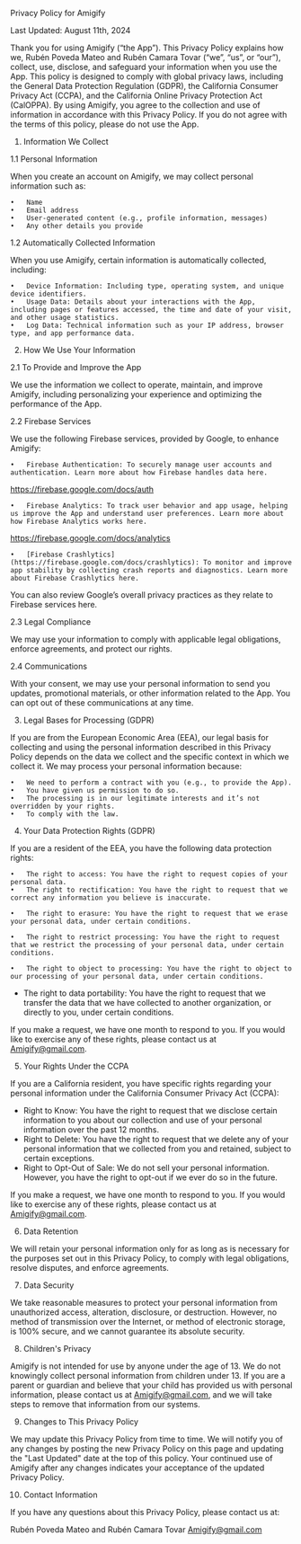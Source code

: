 Privacy Policy for Amigify

Last Updated: August 11th, 2024

Thank you for using Amigify (“the App”). This Privacy Policy explains how we, Rubén Poveda Mateo and Rubén Camara Tovar (“we”, “us”, or “our”), collect, use, disclose, and safeguard your information when you use the App. This policy is designed to comply with global privacy laws, including the General Data Protection Regulation (GDPR), the California Consumer Privacy Act (CCPA), and the California Online Privacy Protection Act (CalOPPA). By using Amigify, you agree to the collection and use of information in accordance with this Privacy Policy. If you do not agree with the terms of this policy, please do not use the App.

1. Information We Collect

1.1 Personal Information

When you create an account on Amigify, we may collect personal information such as:

    •	Name
    •	Email address
    •	User-generated content (e.g., profile information, messages)
    •	Any other details you provide

1.2 Automatically Collected Information

When you use Amigify, certain information is automatically collected, including:

    •	Device Information: Including type, operating system, and unique device identifiers.
    •	Usage Data: Details about your interactions with the App, including pages or features accessed, the time and date of your visit, and other usage statistics.
    •	Log Data: Technical information such as your IP address, browser type, and app performance data.

2. How We Use Your Information

2.1 To Provide and Improve the App

We use the information we collect to operate, maintain, and improve Amigify, including personalizing your experience and optimizing the performance of the App.

2.2 Firebase Services

We use the following Firebase services, provided by Google, to enhance Amigify:

    •	Firebase Authentication: To securely manage user accounts and authentication. Learn more about how Firebase handles data here. 
https://firebase.google.com/docs/auth

    •	Firebase Analytics: To track user behavior and app usage, helping us improve the App and understand user preferences. Learn more about how Firebase Analytics works here.
https://firebase.google.com/docs/analytics

    •	[Firebase Crashlytics](https://firebase.google.com/docs/crashlytics): To monitor and improve app stability by collecting crash reports and diagnostics. Learn more about Firebase Crashlytics here.


You can also review Google’s overall privacy practices as they relate to Firebase services here.

2.3 Legal Compliance

We may use your information to comply with applicable legal obligations, enforce agreements, and protect our rights.

2.4 Communications

With your consent, we may use your personal information to send you updates, promotional materials, or other information related to the App. You can opt out of these communications at any time.

3. Legal Bases for Processing (GDPR)

If you are from the European Economic Area (EEA), our legal basis for collecting and using the personal information described in this Privacy Policy depends on the data we collect and the specific context in which we collect it. We may process your personal information because:

    •	We need to perform a contract with you (e.g., to provide the App).
    •	You have given us permission to do so.
    •	The processing is in our legitimate interests and it’s not overridden by your rights.
    •	To comply with the law.

4. Your Data Protection Rights (GDPR)

If you are a resident of the EEA, you have the following data protection rights:

    •	The right to access: You have the right to request copies of your personal data.
    •	The right to rectification: You have the right to request that we correct any information you believe is inaccurate.

    •	The right to erasure: You have the right to request that we erase your personal data, under certain conditions.

    •	The right to restrict processing: You have the right to request that we restrict the processing of your personal data, under certain conditions.

    •	The right to object to processing: You have the right to object to our processing of your personal data, under certain conditions.
   - The right to data portability: You have the right to request that we transfer the data that we have collected to another organization, or directly to you, under certain conditions.

If you make a request, we have one month to respond to you. If you would like to exercise any of these rights, please contact us at Amigify@gmail.com.

5. Your Rights Under the CCPA

If you are a California resident, you have specific rights regarding your personal information under the California Consumer Privacy Act (CCPA):
   - Right to Know: You have the right to request that we disclose certain information to you about our collection and use of your personal information over the past 12 months.
   - Right to Delete: You have the right to request that we delete any of your personal information that we collected from you and retained, subject to certain exceptions.
   - Right to Opt-Out of Sale: We do not sell your personal information. However, you have the right to opt-out if we ever do so in the future.

If you make a request, we have one month to respond to you. If you would like to exercise any of these rights, please contact us at Amigify@gmail.com.

6. Data Retention

We will retain your personal information only for as long as is necessary for the purposes set out in this Privacy Policy, to comply with legal obligations, resolve disputes, and enforce agreements.

7. Data Security

We take reasonable measures to protect your personal information from unauthorized access, alteration, disclosure, or destruction. However, no method of transmission over the Internet, or method of electronic storage, is 100% secure, and we cannot guarantee its absolute security.

8. Children's Privacy

Amigify is not intended for use by anyone under the age of 13. We do not knowingly collect personal information from children under 13. If you are a parent or guardian and believe that your child has provided us with personal information, please contact us at Amigify@gmail.com, and we will take steps to remove that information from our systems.

9. Changes to This Privacy Policy

We may update this Privacy Policy from time to time. We will notify you of any changes by posting the new Privacy Policy on this page and updating the "Last Updated" date at the top of this policy. Your continued use of Amigify after any changes indicates your acceptance of the updated Privacy Policy.

10. Contact Information

If you have any questions about this Privacy Policy, please contact us at:

Rubén Poveda Mateo and Rubén Camara Tovar
Amigify@gmail.com
